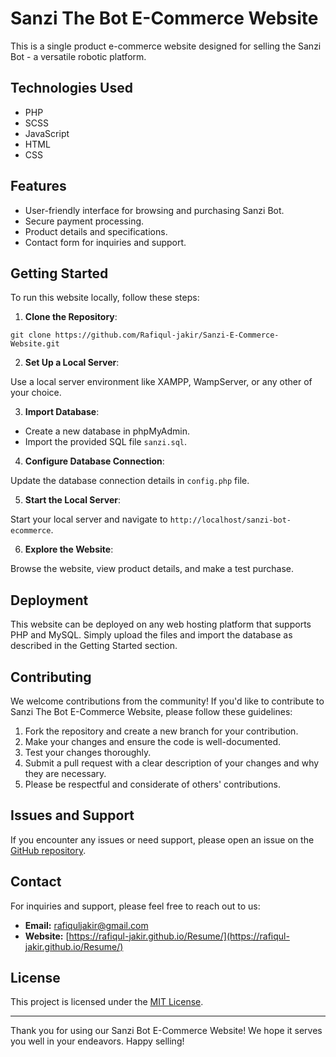 # Sanzi The Bot E-Commerce Website

This is a single product e-commerce website designed for selling the Sanzi Bot - a versatile robotic platform.

## Technologies Used

- PHP
- SCSS
- JavaScript
- HTML
- CSS

## Features

- User-friendly interface for browsing and purchasing Sanzi Bot.
- Secure payment processing.
- Product details and specifications.
- Contact form for inquiries and support.

## Getting Started

To run this website locally, follow these steps:

1. **Clone the Repository**:
```
git clone https://github.com/Rafiqul-jakir/Sanzi-E-Commerce-Website.git
```


2. **Set Up a Local Server**:

Use a local server environment like XAMPP, WampServer, or any other of your choice.

3. **Import Database**:

- Create a new database in phpMyAdmin.
- Import the provided SQL file `sanzi.sql`.

4. **Configure Database Connection**:

Update the database connection details in `config.php` file.

5. **Start the Local Server**:

Start your local server and navigate to `http://localhost/sanzi-bot-ecommerce`.

6. **Explore the Website**:

Browse the website, view product details, and make a test purchase.

## Deployment

This website can be deployed on any web hosting platform that supports PHP and MySQL. Simply upload the files and import the database as described in the Getting Started section.

## Contributing

We welcome contributions from the community! If you'd like to contribute to Sanzi The Bot E-Commerce Website, please follow these guidelines:

1. Fork the repository and create a new branch for your contribution.
2. Make your changes and ensure the code is well-documented.
3. Test your changes thoroughly.
4. Submit a pull request with a clear description of your changes and why they are necessary.
5. Please be respectful and considerate of others' contributions.



## Issues and Support

If you encounter any issues or need support, please open an issue on the [GitHub repository](https://github.com/Rafiqul-jakir/Sanzi-E-Commerce-Website).

## Contact

For inquiries and support, please feel free to reach out to us:

- **Email:** rafiquljakir@gmail.com
- **Website:** [https://rafiqul-jakir.github.io/Resume/](https://rafiqul-jakir.github.io/Resume/)

## License

This project is licensed under the [MIT License](LICENSE).

---

Thank you for using our Sanzi Bot E-Commerce Website! We hope it serves you well in your endeavors. Happy selling!
